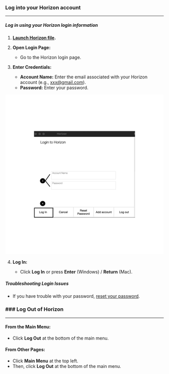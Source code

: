 ### Log into your Horizon account
__________________________________
##### Log in using your Horizon login information

1. **[Launch Horizon file](A.%20Launching%20Horizon%20File.md).**
    
2. **Open Login Page:**
    
    - Go to the Horizon login page.
3. **Enter Credentials:**
    
    - **Account Name:** Enter the email associated with your Horizon account (e.g., xxx@gmail.com).
    - **Password:** Enter your password.

![](https://github.com/Fx-Professional-Services/HorizonDocs/blob/main/assets/7_log%20in.png)

4. **Log In:**
    
    - Click **Log In** or press **Enter** (Windows) / **Return** (Mac).
##### Troubleshooting Login Issues

- If you have trouble with your password, [reset your password](D.%20Resetting%20Your%20Password.md).

### ### Log Out of Horizon
___________________

#### From the Main Menu:

- Click **Log Out** at the bottom of the main menu.

#### From Other Pages:

- Click **Main Menu** at the top left.
- Then, click **Log Out** at the bottom of the main menu.

